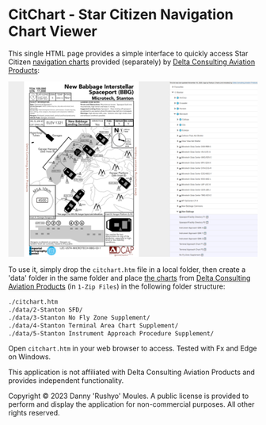 # CitChart - Star Citizen Navigation Chart Viewer

This single HTML page provides a simple interface to quickly access Star Citizen [navigation charts](https://www.deltaconsultingsc.com/aviation-products) provided (separately) by [Delta Consulting Aviation Products](https://www.deltaconsultingsc.com/aviation-products):

![Screenshot showing a New Babbage Interstelalr Spaceport directory chart beside a navigation menu](image1.png "Screenshot")

To use it, simply drop the `citchart.htm` file in a local folder, then create a 'data' folder in the same folder and place [the charts](https://www.deltaconsultingsc.com/aviation-products) from [Delta Consulting Aviation Products](https://www.deltaconsultingsc.com/aviation-products) (in `1-Zip Files`) in the following folder structure:

```
./citchart.htm
./data/2-Stanton SFD/
./data/3-Stanton No Fly Zone Supplement/
./data/4-Stanton Terminal Area Chart Supplement/
./data/5-Stanton Instrument Approach Procedure Supplement/
```

Open `citchart.htm` in your web browser to access. Tested with Fx and Edge on Windows.

This application is not affiliated with Delta Consulting Aviation Products and provides independent functionality.

Copyright © 2023 Danny 'Rushyo' Moules. A public license is provided to perform and display the application for non-commercial purposes. All other rights reserved. 
